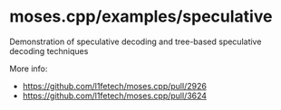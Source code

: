 # moses.cpp/examples/speculative

Demonstration of speculative decoding and tree-based speculative decoding techniques

More info:

- https://github.com/l1fetech/moses.cpp/pull/2926
- https://github.com/l1fetech/moses.cpp/pull/3624
